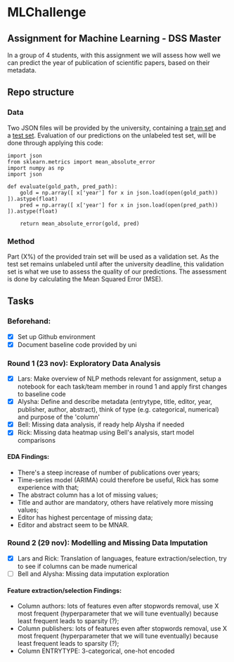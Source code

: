 # MLChallenge
## Assignment for Machine Learning - DSS Master

In a group of 4 students, with this assignment we will assess how well we can predict the year of publication of scientific papers, based on their metadata.

## Repo structure
### Data

Two JSON files will be provided by the university, containing a [train set](data/train.json) and a [test set](data/test.json). Evaluation of our predictions on the unlabeled test set, will be done through applying this code:

```
import json
from sklearn.metrics import mean_absolute_error
import numpy as np
import json

def evaluate(gold_path, pred_path):
    gold = np.array([ x['year'] for x in json.load(open(gold_path)) ]).astype(float)
    pred = np.array([ x['year'] for x in json.load(open(pred_path)) ]).astype(float)

    return mean_absolute_error(gold, pred)
```

### Method
Part (X%) of the provided train set will be used as a validation set. As the test set remains unlabeled until after the university deadline, this validation set is what we use to assess the quality of our predictions. The assessment is done by calculating the Mean Squared Error (MSE).

## Tasks
### Beforehand:
- [x] Set up Github environment
- [x] Document baseline code provided by uni

### Round 1 (23 nov): Exploratory Data Analysis
- [x] Lars: Make overview of NLP methods relevant for assignment, setup a notebook for each task/team member in round 1 and apply first changes to baseline code
- [x] Alysha: Define and describe metadata (entrytype, title, editor, year, publisher, author, abstract), think of type (e.g. categorical, numerical) and purpose of the 'column'
- [x] Bell: Missing data analysis, if ready help Alysha if needed
- [x] Rick: Missing data heatmap using Bell's analysis, start model comparisons

#### EDA Findings:

- There's a steep increase of number of publications over years; 
- Time-series model (ARIMA) could therefore be useful, Rick has some experience with that;
- The abstract column has a lot of missing values;
- Title and author are mandatory, others have relatively more missing values;
- Editor has highest percentage of missing data;
- Editor and abstract seem to be MNAR.

### Round 2 (29 nov): Modelling and Missing Data Imputation
- [x] Lars and Rick: Translation of languages, feature extraction/selection, try to see if columns can be made numerical 
- [ ] Bell and Alysha: Missing data imputation exploration

#### Feature extraction/selection Findings:

- Column authors: lots of features even after stopwords removal, use X most frequent (hyperparameter that we will tune eventually) because least frequent leads to sparsity (?);
- Column publishers: lots of features even after stopwords removal, use X most frequent (hyperparameter that we will tune eventually) because least frequent leads to sparsity (?);
- Column ENTRYTYPE: 3-categorical, one-hot encoded
